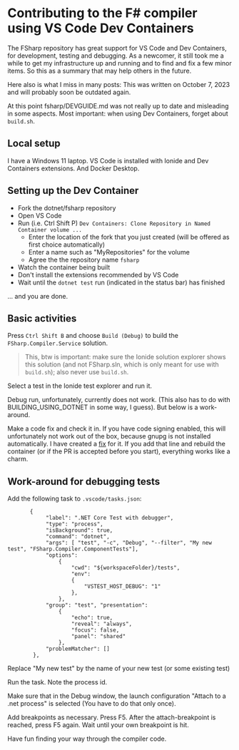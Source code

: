 # Contributing to the F# compiler using VS Code Dev Containers

The FSharp repository has great support for VS Code and Dev Containers, for development, testing and debugging. As a newcomer, it still took me a while to get my infrastructure up and running and to find and fix a few minor items. So this as a summary that may help others in the future.

Here also is what I miss in many posts: This was written on October 7, 2023 and will probably soon be outdated again.

At this point fsharp/DEVGUIDE.md was not really up to date and misleading in some aspects. Most important: when using Dev Containers, forget about `build.sh`.

## Local setup

I have a Windows 11 laptop. VS Code is installed with Ionide and Dev Containers extensions. And Docker Desktop.

## Setting up the Dev Container

* Fork the dotnet/fsharp repository
* Open VS Code
* Run (i.e. Ctrl Shift P) `Dev Containers: Clone Repository in Named Container volume ...`
    * Enter the location of the fork that you just created (will be offered as first choice automatically)
    * Enter a name such as "MyRepositories" for the volume
    * Agree the the repository name `fsharp`
* Watch the container being built
* Don't install the extensions recommended by VS Code
* Wait until the `dotnet test` run (indicated in the status bar) has finished

... and you are done.

## Basic activities

Press `Ctrl Shift B` and choose `Build (Debug)` to build the `FSharp.Compiler.Service` solution.

>This, btw is important: make sure the Ionide solution explorer shows this solution (and not FSharp.sln, which is only meant for use with `build.sh`); also never use `build.sh`.

Select a test in the Ionide test explorer and run it.

Debug run, unfortunately, currently does not work. (This also has to do with BUILDING_USING_DOTNET in some way, I guess). But below is a work-around.

Make a code fix and check it in. If you have code signing enabled, this will unfortunately not work out of the box, because gnupg is not installed automatically. I have created a [fix](https://github.com/dotnet/fsharp/pull/16089) for it. If you add that line and rebuild the container (or if the PR is accepted before you start), everything works like a charm.

## Work-around for debugging tests

Add the following task to `.vscode/tasks.json`:

```
       { 
            "label": ".NET Core Test with debugger", 
            "type": "process", 
            "isBackground": true, 
            "command": "dotnet", 
            "args": [ "test", "-c", "Debug", "--filter", "My new test", "FSharp.Compiler.ComponentTests"], 
            "options": 
                { 
                    "cwd": "${workspaceFolder}/tests", 
                    "env": 
                    { 
                        "VSTEST_HOST_DEBUG": "1" 
                    }, 
                }, 
            "group": "test", "presentation": 
                { 
                    "echo": true,
                    "reveal": "always",
                    "focus": false,
                    "panel": "shared"
                },
            "problemMatcher": [] 
        },
 ```

 Replace "My new test" by the name of your new test (or some existing test)

 Run the task. Note the process id.

 Make sure that in the Debug window, the launch configuration "Attach to a .net process" is selected (You have to do that only once).

 Add breakpoints as necessary. Press F5. After the attach-breakpoint is reached, press F5 again. Wait until your own breakpoint is hit.

 Have fun finding your way through the compiler code.